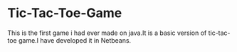 # Tic-Tac-Toe-Game
This is the first game i had ever made on java.It is a basic version of tic-tac-toe game.I have developed it in Netbeans.
